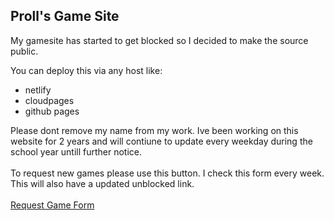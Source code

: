 
<html>

## Proll's Game Site
My gamesite has started to get blocked so I decided to make the source public. 

You can deploy this via any host like:
<ul>
<li>netlify</li>
<li>cloudpages</li>
<li>github pages</li>
</ul>

Please dont remove my name from my work. Ive been working on this website for 2 years and will contiune to update every weekday during the school year untill further notice.
<br></br>
To request new games please use this button. I check this form every week. This will also have a updated unblocked link.
<br></br>
<a href="https://docs.google.com/forms/d/1VaOL09uAinpz_JvXJCgJjkfMOoLCNJzxIpJn0737FVc/viewform?edit_requested=true&pli=1" class="button">Request Game Form</a>
</html>
